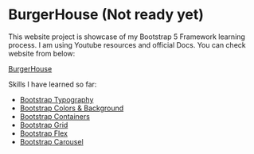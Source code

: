 # BurgerHouse (Not ready yet)

This website project is showcase of my Bootstrap 5 Framework learning process. I am using Youtube resources and official Docs. You can check website from
below:

<a href="//shamilx.github.io/BurgerHouse">BurgerHouse</a>


Skills I have learned so far:
<ul>
<li><a href="https://getbootstrap.com/docs/4.0/content/typography/">Bootstrap Typography</a></li>
<li><a href="https://getbootstrap.com/docs/5.2/helpers/color-background/">Bootstrap Colors & Background </a></li>
<li><a href="https://getbootstrap.com/docs/5.0/layout/containers/">Bootstrap Containers</a></li>
<li><a href="https://getbootstrap.com/docs/5.0/layout/grid/">Bootstrap Grid</a></li>
<li><a href="https://getbootstrap.com/docs/4.0/utilities/flex/">Bootstrap Flex</a></li>
<li><a href="https://getbootstrap.com/docs/4.0/components/carousel/">Bootstrap Carousel</a></li>
</ul>
